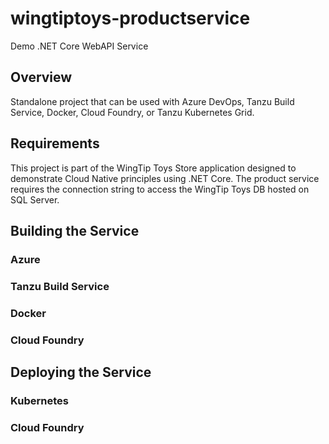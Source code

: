 # wingtiptoys-productservice
Demo .NET Core WebAPI Service

## Overview
Standalone project that can be used with Azure DevOps, Tanzu Build Service, Docker, Cloud Foundry, or Tanzu Kubernetes Grid. 

## Requirements
This project is part of the WingTip Toys Store application designed to demonstrate Cloud Native principles using .NET Core. The product service requires the connection string to access the WingTip Toys DB hosted on SQL Server.

## Building the Service

### Azure

### Tanzu Build Service

### Docker

### Cloud Foundry

## Deploying the Service

### Kubernetes

### Cloud Foundry
